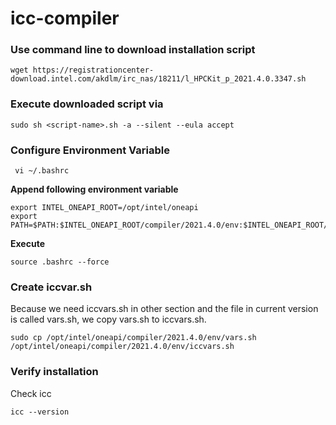 # icc-compiler

### Use command line to download installation script
```
wget https://registrationcenter-download.intel.com/akdlm/irc_nas/18211/l_HPCKit_p_2021.4.0.3347.sh
```

### Execute downloaded script via
```
sudo sh <script-name>.sh -a --silent --eula accept
```
### Configure Environment Variable
```
 vi ~/.bashrc
```

**Append following environment variable**
```
export INTEL_ONEAPI_ROOT=/opt/intel/oneapi
export PATH=$PATH:$INTEL_ONEAPI_ROOT/compiler/2021.4.0/env:$INTEL_ONEAPI_ROOT/compiler/2021.4.0/linux/bin/intel64
```
**Execute**
```
source .bashrc --force
```
### Create iccvar.sh

Because we need iccvars.sh in other section and the file in current version is called vars.sh, we copy vars.sh to iccvars.sh.

```
sudo cp /opt/intel/oneapi/compiler/2021.4.0/env/vars.sh /opt/intel/oneapi/compiler/2021.4.0/env/iccvars.sh
```
### Verify installation
Check icc
```
icc --version
```
